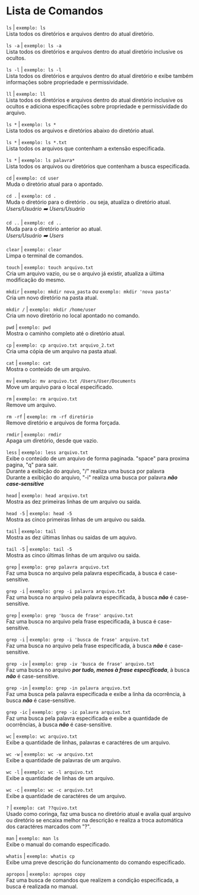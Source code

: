 # Lista de Comandos


```ls``` | ```exemplo: ls```  
Lista todos os diretórios e arquivos dentro do atual diretório.  

```ls -a``` | ```exemplo: ls -a```  
Lista todos os diretórios e arquivos dentro do atual diretório inclusive os ocultos.  

```ls -l``` | ```exemplo: ls -l```  
Lista todos os diretórios e arquivos dentro do atual diretório e exibe também informações sobre propriedade e permissividade.  

```ll``` | ```exemplo: ll```  
Lista todos os diretórios e arquivos dentro do atual diretório inclusive os ocultos e adiciona especificações sobre propriedade e permissividade do arquivo.  

```ls *``` | ```exemplo: ls *```  
Lista todos os arquivos e diretórios abaixo do diretório atual.  

```ls *``` | ```exemplo: ls *.txt```  
Lista todos os arquivos que contenham a extensão especificada.  

```ls *``` | ```exemplo: ls palavra*```  
Lista todos os arquivos ou diretórios que contenham a busca especificada.  

```cd``` | ```exemplo: cd user```  
Muda o diretório atual para o apontado.  

```cd .``` | ```exemplo: cd .```  
Muda o diretório para o diretório . ou seja, atualiza o diretório atual.  
*Users/Usuário :arrow_right: Users/Usuário*  

```cd ..``` | ```exemplo: cd ..```  
Muda para o diretório anterior ao atual.  
*Users/Usuário :arrow_right: Users*  

```clear``` | ```exemplo: clear```  
Limpa o terminal de comandos.  

```touch``` | ```exemplo: touch arquivo.txt```  
Cria um arquivo vazio, ou se o arquivo já existir, atualiza a última modificação do mesmo.  

```mkdir``` | ```exemplo: mkdir nova_pasta``` *ou* ```exemplo: mkdir 'nova pasta'```  
Cria um novo diretório na pasta atual.  

```mkdir /``` | ```exemplo: mkdir /home/user```  
Cria um novo diretório no local apontado no comando.  

```pwd``` | ```exemplo: pwd```  
Mostra o caminho completo até o diretório atual.  

```cp``` | ```exemplo: cp arquivo.txt arquivo_2.txt```  
Cria uma cópia de um arquivo na pasta atual.  

```cat``` | ```exemplo: cat```  
Mostra o conteúdo de um arquivo.  

```mv``` | ```exemplo: mv arquivo.txt /Users/User/Documents```  
Move um arquivo para o local especificado.  

```rm``` | ```exemplo: rm arquivo.txt```  
Remove um arquivo.  

```rm -rf``` | ```exemplo: rm -rf diretório```  
Remove diretório e arquivos de forma forçada.  

```rmdir``` | ```exemplo: rmdir```  
Apaga um diretório, desde que vazio.  

```less``` | ```exemplo: less arquivo.txt```  
Exibe o conteúdo de um arquivo de forma paginada. "space" para proxima pagina, "q" para sair.   
Durante a exibição do arquivo, "/" realiza uma busca por palavra  
Durante a exibição do arquivo, "-i" realiza uma busca por palavra _**não case-sensitive**_     

```head``` | ```exemplo: head arquivo.txt```  
Mostra as dez primeiras linhas de um arquivo ou saida.    

```head -5``` | ```exemplo: head -5```  
Mostra as cinco primeiras linhas de um arquivo ou saida.    

```tail``` | ```exemplo: tail```  
Mostra as dez últimas linhas ou saidas de um aquivo.  

```tail -5``` | ```exemplo: tail -5```  
Mostra as cinco últimas linhas de um arquivo ou saida.  

```grep``` | ```exemplo: grep palavra arquivo.txt```  
Faz uma busca no arquivo pela palavra especificada, à busca é case-sensitive.  

```grep -i``` | ```exemplo: grep -i palavra arquivo.txt```  
Faz uma busca no arquivo pela palavra especificada, à busca _**não**_ é case-sensitive.  

```grep``` | ```exemplo: grep 'busca de frase' arquivo.txt```  
Faz uma busca no arquivo pela frase especificada, à busca é case-sensitive.  

```grep -i``` | ```exemplo: grep -i 'busca de frase' arquivo.txt```  
Faz uma busca no arquivo pela frase especificada, à busca _**não**_ é case-sensitive.  

```grep -iv``` | ```exemplo: grep -iv 'busca de frase' arquivo.txt```  
Faz uma busca no arquivo _**por tudo, menos à frase especificada**_, à busca _**não**_ é case-sensitive.  

```grep -in``` | ```exemplo: grep -in palavra arquivo.txt```  
Faz uma busca pela palavra especificada e exibe a linha da ocorrência, à busca _**não**_ é case-sensitive.  

```grep -ic``` | ```exemplo: grep -ic palavra arquivo.txt```  
Faz uma busca pela palavra especificada e exibe a quantidade de ocorrências, à busca _**não**_ é case-sensitive.  

```wc``` | ```exemplo: wc arquivo.txt```  
Exibe a quantidade de linhas, palavras e caractéres de um arquivo.  

```wc -w``` | ```exemplo: wc -w arquivo.txt```  
Exibe a quantidade de palavras de um arquivo.  

```wc -l``` | ```exemplo: wc -l arquivo.txt```  
Exibe a quantidade de linhas de um arquivo.  

```wc -c``` | ```exemplo: wc -c arquivo.txt```  
Exibe a quantidade de caractéres de um arquivo.  

```?``` | ```exemplo: cat ??quivo.txt```  
Usado como coringa, faz uma busca no diretório atual e avalia qual arquivo ou diretório se encaixa melhor na descrição e realiza a troca automática dos caractéres marcados com "?".    

```man``` | ```exemplo: man ls```  
Exibe o manual do comando especificado.  

```whatis``` | ```exemplo: whatis cp```  
Exibe uma preve descrição do funcionamento do comando especificado.  

```apropos``` | ```exemplo: apropos copy```  
Faz uma busca de comandos que realizem a condição especificada, a busca é realizada no manual.  

